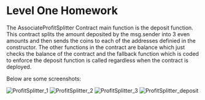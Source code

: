 # Level One Homework
The AssociateProfitSplitter Contract main function is the deposit function. This contract splits the amount deposited by the msg.sender into 3 even amounts and then sends the coins to each of the addresses definied in the constructor. The other functions in the contract are balance which just checks the balance of the contract and the fallback function which is coded to enforce the deposit function is called regardless when the contract is deployed.

Below are some screenshots:

![ProfitSplitter_1](https://user-images.githubusercontent.com/72285515/116332632-20184700-a7a0-11eb-8c09-4b61249e7876.PNG)
![ProfitSplitter_2](https://user-images.githubusercontent.com/72285515/116332638-23133780-a7a0-11eb-8371-90dc932d770c.PNG)
![ProfitSplitter_3](https://user-images.githubusercontent.com/72285515/116332641-24dcfb00-a7a0-11eb-90f7-ad9c50ad27ac.PNG)
![ProfitSplitter_deposit](https://user-images.githubusercontent.com/72285515/116332648-273f5500-a7a0-11eb-9acf-f07914ca384d.PNG)


